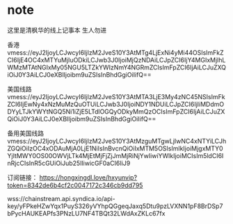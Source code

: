 # note

这里是清枫华的线上记事本
生人勿进

香港
vmess://eyJ2IjoyLCJwcyI6IjIzM2JveS10Y3AtMTg4LjExNi4yMi44OSIsImFkZCI6IjE4OC4xMTYuMjIuODkiLCJwb3J0IjoiMjQzNDAiLCJpZCI6IjY4MGIxMjlhLWMzMTAtNGIxMy05NGU5LTZkYWIzNmY4NGRmZCIsImFpZCI6IjAiLCJuZXQiOiJ0Y3AiLCJ0eXBlIjoibm9uZSIsInBhdGgiOiIifQ==

美国线路
vmess://eyJ2IjoyLCJwcyI6IjIzM2JveS10Y3AtMTA3LjE3My4zNC45NSIsImFkZCI6IjEwNy4xNzMuMzQuOTUiLCJwb3J0IjoiNDY1NDUiLCJpZCI6IjliMDdmODYyLTJkYWYtNGQ5Ni1iZjE5LTdlOGQyODkyMmQzOCIsImFpZCI6IjAiLCJuZXQiOiJ0Y3AiLCJ0eXBlIjoibm9uZSIsInBhdGgiOiIifQ==

备用美国线路
vmess://eyJ2IjoyLCJwcyI6IjIzM2JveS10Y3AtMzguMTgwLjIwNC4xNTYiLCJhZGQiOiIzOC4xODAuMjA0LjE1NiIsInBvcnQiOiIxMTM5OSIsImlkIjoiMjgxMTY0YjItMWY0OS00OWVjLTk4MjEtMjFjZjJmMjRiNjYwIiwiYWlkIjoiMCIsIm5ldCI6InRjcCIsInR5cGUiOiJub25lIiwicGF0aCI6IiJ9

订阅链接：
https://hongxingdl.love/hxyunvip?token=8342de6b4cf2c0047172c346cb9dd795

wss://chainstream.api.syndica.io/api-key/yFPkeHZwYqx1PuyS326yVYhpQGgeqJaxq5Dtu9pzLVXNN1pF8BrDSp7bPycHAUKEAPfs3PNzLU7NF4TBQt32LWdAxZKLc67fx
